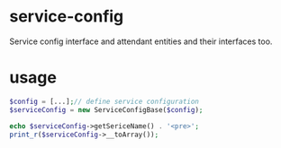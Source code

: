 # service-config

Service config interface and attendant entities and their interfaces too.

# usage

````php
$config = [...];// define service configuration
$serviceConfig = new ServiceConfigBase($config);

echo $serviceConfig->getSericeName() . '<pre>';
print_r($serviceConfig->__toArray());
````